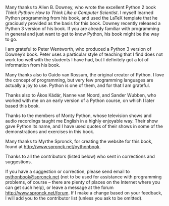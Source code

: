 Many thanks to Allen B. Downey, who wrote the excellent Python 2 book
*Think Python: How to Think Like a Computer Scientist*. I myself learned
Python programming from his book, and used the LaTeX template that he
graciously provided as the basis for this book. Downey recently released
a Python 3 version of his book. If you are already familiar with
programming in general and just want to get to know Python, his book
might be the way to go.

I am grateful to Peter Wentworth, who produced a Python 3 version of
Downey’s book. Peter uses a particular style of teaching that I find
does not work too well with the students I have had, but I definitely
got a lot of information from his book.

Many thanks also to Guido van Rossum, the original creator of Python. I
love the concept of programming, but very few programming languages are
actually a joy to use. Python is one of them, and for that I am
grateful.

Thanks also to Ákos Kádár, Nanne van Noord, and Sander Wubben, who
worked with me on an early version of a Python course, on which I later
based this book.

Thanks to the members of Monty Python, whose television shows and audio
recordings taught me English in a highly enjoyable way. Their show gave
Python its name, and I have used quotes of their shows in some of the
demonstrations and exercises in this book.

Many thanks to Myrthe Spronck, for creating the website for this book,
found at <http://www.spronck.net/pythonbook>.

Thanks to all the contributors (listed below) who sent in corrections
and suggestions.

If you have a suggestion or correction, please send email to
[pythonbook@spronck.net](pythonbook@spronck.net) (not to be used for
assistance with programming problems, of course – there are plenty of
places on the Internet where you can get such help), or leave a message
at the forum <http://www.spronck.net/forum>. If I make a change based on
your feedback, I will add you to the contributor list (unless you ask to
be omitted).
